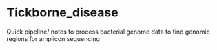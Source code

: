 # Tickborne_disease
Quick pipeline/ notes to process bacterial genome data to find genomic regions for amplicon sequencing
